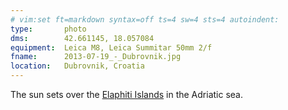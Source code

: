 ```yaml
---
# vim:set ft=markdown syntax=off ts=4 sw=4 sts=4 autoindent:
type:       photo
dms:        42.661145, 18.057084
equipment:  Leica M8, Leica Summitar 50mm 2/f
fname:      2013-07-19_-_Dubrovnik.jpg
location:   Dubrovnik, Croatia
---
```


The sun sets over the [Elaphiti Islands][elaphiti] in the Adriatic sea.

[elaphiti]: http://en.wikipedia.org/wiki/Elaphiti_Islands
